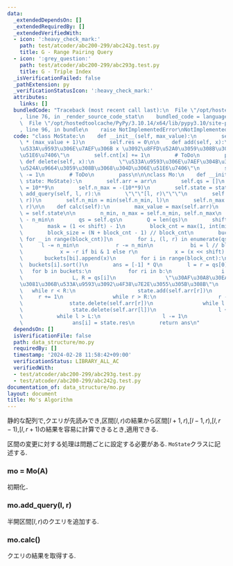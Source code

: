 ```yaml
---
data:
  _extendedDependsOn: []
  _extendedRequiredBy: []
  _extendedVerifiedWith:
  - icon: ':heavy_check_mark:'
    path: test/atcoder/abc200-299/abc242g.test.py
    title: G - Range Pairing Query
  - icon: ':grey_question:'
    path: test/atcoder/abc200-299/abc293g.test.py
    title: G - Triple Index
  _isVerificationFailed: false
  _pathExtension: py
  _verificationStatusIcon: ':heavy_check_mark:'
  attributes:
    links: []
  bundledCode: "Traceback (most recent call last):\n  File \"/opt/hostedtoolcache/PyPy/3.10.14/x64/lib/pypy3.10/site-packages/onlinejudge_verify/documentation/build.py\"\
    , line 76, in _render_source_code_stat\n    bundled_code = language.bundle(\n\
    \  File \"/opt/hostedtoolcache/PyPy/3.10.14/x64/lib/pypy3.10/site-packages/onlinejudge_verify/languages/python.py\"\
    , line 96, in bundle\n    raise NotImplementedError\nNotImplementedError\n"
  code: "class MoState:\n    def __init__(self, max_value):\n        self.cnt = [0]\
    \ * (max_value + 1)\n        self.res = 0\n\n    def add(self, x):\n        \"\
    \u533A\u9593\u306E\u7AEF\u306B x \u3092\u8FFD\u52A0\u3059\u308B\u3068\u304D\u306E\
    \u51E6\u7406\"\n        self.cnt[x] += 1\n        # ToDo\n        pass\n\n   \
    \ def delete(self, x):\n        \"\u533A\u9593\u306E\u7AEF\u304B\u3089 x \u3092\
    \u524A\u9664\u3059\u308B\u3068\u304D\u306E\u51E6\u7406\"\n        self.cnt[x]\
    \ -= 1\n        # ToDo\n        pass\n\n\nclass Mo:\n    def __init__(self, arr,\
    \ state: MoState):\n        self.arr = arr\n        self.qs = []\n        self.n_min\
    \ = 10**9\n        self.n_max = -(10**9)\n        self.state = state\n\n    def\
    \ add_query(self, l, r):\n        \"\"\"[l, r)\"\"\"\n        self.qs.append((l,\
    \ r))\n        self.n_min = min(self.n_min, l)\n        self.n_max = max(self.n_max,\
    \ r)\n\n    def calc(self):\n        max_value = max(self.arr)\n        state\
    \ = self.state\n\n        n_min, n_max = self.n_min, self.n_max\n        N = n_max\
    \ - n_min\n        qs = self.qs\n        Q = len(qs)\n        shift = Q.bit_length()\n\
    \        mask = (1 << shift) - 1\n        block_cnt = max(1, int(min(N, Q**0.5)))\n\
    \        block_size = (N + block_cnt - 1) // block_cnt\n        buckets = [[]\
    \ for _ in range(block_cnt)]\n        for i, (l, r) in enumerate(qs):\n      \
    \      l -= n_min\n            r -= n_min\n            bi = l // block_size\n\
    \            x = -r if bi & 1 else r\n            x = (x << shift) | i\n     \
    \       buckets[bi].append(x)\n        for i in range(block_cnt):\n          \
    \  buckets[i].sort()\n        ans = [-1] * Q\n        l = r = qs[0][0]\n     \
    \   for b in buckets:\n            for ri in b:\n                i = ri & mask\n\
    \                L, R = qs[i]\n                \"\u30AF\u30A8\u30EA\u306E\u305F\
    \u3081\u306B\u533A\u9593\u3092\u4F38\u7E2E\u3055\u305B\u308B\"\n             \
    \   while r < R:\n                    state.add(self.arr[r])\n               \
    \     r += 1\n                while r > R:\n                    r -= 1\n     \
    \               state.delete(self.arr[r])\n                while l < L:\n    \
    \                state.delete(self.arr[l])\n                    l += 1\n     \
    \           while l > L:\n                    l -= 1\n                    state.add(self.arr[l])\n\
    \                ans[i] = state.res\n        return ans\n"
  dependsOn: []
  isVerificationFile: false
  path: data_structure/mo.py
  requiredBy: []
  timestamp: '2024-02-28 11:58:42+09:00'
  verificationStatus: LIBRARY_ALL_AC
  verifiedWith:
  - test/atcoder/abc200-299/abc293g.test.py
  - test/atcoder/abc200-299/abc242g.test.py
documentation_of: data_structure/mo.py
layout: document
title: Mo's Algorithm
---
```


静的な配列で,クエリが先読みでき,区間$[l,r)$の結果から区間$[l+1,r)$,$[l−1,r)$,$[l,r−1)$,$[l,r+1)$の結果を容易に計算できるとき,適用できる.

区間の変更に対する処理は問題ごとに設定する必要がある. `MoState`クラスに記述する.

### mo = Mo(A)

初期化．

### mo.add_query(l, r)

半開区間$[l,r)$のクエリを追加する.

### mo.calc()

クエリの結果を取得する.